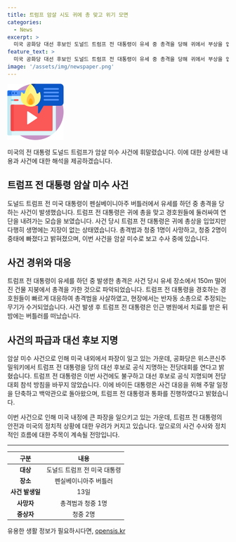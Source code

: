 ```yaml
---
title: 트럼프 암살 시도 귀에 총 맞고 위기 모면
categories:
  - News
excerpt: >
  미국 공화당 대선 후보인 도널드 트럼프 전 대통령이 유세 중 총격을 당해 귀에서 부상을 입었고 총격범과 2명이 사망했다. 트럼프 전 대통령은 이후 병원에서 치료를 받았으며, 사건은 암살 시도로 여겨지고 연방수사국(FBI)이 수사 중이다. 현장에서는 반자동 소총으로 알려진 AR-15이 수거되었고, 총격범은 20살 남성으로 확인됐다. 사건에 대한 대응으로 바이든 대통령은 주말 일정을 단축하고 조사를 촉구했다. 또한 트럼프 전 대통령과 통화했다고 밝혔다.
feature_text: >
  미국 공화당 대선 후보인 도널드 트럼프 전 대통령이 유세 중 총격을 당해 귀에서 부상을 입었고 총격범과 2명이 사망했다. 트럼프 전 대통령은 이후 병원에서 치료를 받았으며, 사건은 암살 시도로 여겨지고 연방수사국(FBI)이 수사 중이다. 현장에서는 반자동 소총으로 알려진 AR-15이 수거되었고, 총격범은 20살 남성으로 확인됐다. 사건에 대한 대응으로 바이든 대통령은 주말 일정을 단축하고 조사를 촉구했다. 또한 트럼프 전 대통령과 통화했다고 밝혔다.
image: '/assets/img/newspaper.png'
---
```


<p><img src="/assets/img/news.png" alt="rentncar 속보" /></p>

<p data-ke-size="size16">미국의 전 대통령 도널드 트럼프가 암살 미수 사건에 휘말렸습니다. 이에 대한 상세한 내용과 사건에 대한 해석을 제공하겠습니다.</p>

<h2 data-ke-size="size26">트럼프 전 대통령 암살 미수 사건</h2>

<p data-ke-size="size16">도널드 트럼프 전 미국 대통령이 펜실베이니아주 버틀러에서 유세를 하던 중 총격을 당하는 사건이 발생했습니다. 트럼프 전 대통령은 귀에 총을 맞고 경호원들에 둘러싸여 연단을 내려가는 모습을 보였습니다. 사건 당시 트럼프 전 대통령은 귀에 총상을 입었지만 다행히 생명에는 지장이 없는 상태였습니다. 총격범과 청중 1명이 사망하고, 청중 2명이 중태에 빠졌다고 밝혀졌으며, 이번 사건을 암살 미수로 보고 수사 중에 있습니다.</p>

<h2 data-ke-size="size26">사건 경위와 대응</h2>

<p data-ke-size="size16">트럼프 전 대통령이 유세를 하던 중 발생한 총격은 사건 당시 유세 장소에서 150m 떨어진 건물 지붕에서 총격을 가한 것으로 파악되었습니다. 트럼프 전 대통령을 경호하는 경호원들이 빠르게 대응하여 총격범을 사살하였고, 현장에서는 반자동 소총으로 추정되는 무기가 수거되었습니다. 사건 발생 후 트럼프 전 대통령은 인근 병원에서 치료를 받은 뒤 밤에는 버틀러를 떠났습니다.</p>

<h2 data-ke-size="size26">사건의 파급과 대선 후보 지명</h2>

<p data-ke-size="size16">암살 미수 사건으로 인해 미국 내외에서 파장이 일고 있는 가운데, 공화당은 위스콘신주 밀워키에서 트럼프 전 대통령을 당의 대선 후보로 공식 지명하는 전당대회를 연다고 밝혔습니다. 트럼프 전 대통령은 이번 사건에도 불구하고 대선 후보로 공식 지명되며 전당대회 참석 방침을 바꾸지 않았습니다. 이에 바이든 대통령은 사건 대응을 위해 주말 일정을 단축하고 백악관으로 돌아왔으며, 트럼프 전 대통령과 통화를 진행하였다고 밝혔습니다.</p>

<p data-ke-size="size16">이번 사건으로 인해 미국 내정에 큰 파장을 일으키고 있는 가운데, 트럼프 전 대통령의 안전과 미국의 정치적 상황에 대한 우려가 커지고 있습니다. 앞으로의 사건 수사와 정치적인 흐름에 대한 주목이 계속될 전망입니다.</p>

<hr>

<table>
    <thead>
        <tr>
            <th style="text-align: center;">구분</th>
            <th style="text-align: center;">내용</th>
        </tr>
    </thead>
    <tbody>
        <tr>
            <td style="text-align: center;"><b>대상</b></td>
            <td style="text-align: center;">도널드 트럼프 전 미국 대통령</td>
        </tr>
        <tr>
            <td style="text-align: center;"><b>장소</b></td>
            <td style="text-align: center;">펜실베이니아주 버틀러</td>
        </tr>
        <tr>
            <td style="text-align: center;"><b>사건 발생일</b></td>
            <td style="text-align: center;">13일</td>
        </tr>
        <tr>
            <td style="text-align: center;"><b>사망자</b></td>
            <td style="text-align: center;">총격범과 청중 1명</td>
        </tr>
        <tr>
            <td style="text-align: center;"><b>중상자</b></td>
            <td style="text-align: center;">청중 2명</td>
        </tr>
    </tbody>
</table>
유용한 생활 정보가 필요하시다면, <a href="https://opensis.kr" rel="dofollow">opensis.kr</a>


